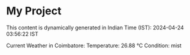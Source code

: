# My Project

This content is dynamically generated in Indian Time (IST): 2024-04-24 03:56:22 IST


Current Weather in Coimbatore:
Temperature: 26.88 °C
Condition: mist
